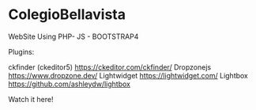 # ColegioBellavista
WebSite Using PHP- JS - BOOTSTRAP4

Plugins: 

ckfinder (ckeditor5) https://ckeditor.com/ckfinder/
Dropzonejs https://www.dropzone.dev/
Lightwidget https://lightwidget.com/
Lightbox https://github.com/ashleydw/lightbox

Watch it here!

